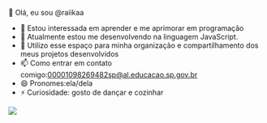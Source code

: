 👋 Olá, eu sou @raiikaa
- 👀 Estou interessada em aprender e me aprimorar em programação
- 🌱 Atualmente estou me desenvolvendo na linguagem JavaScript.
- 💞️ Utilizo esse espaço para minha organização e compartilhamento dos meus projetos desenvolvidos
- 📫 Como entrar em contato comigo:00001098269482sp@al.educacao.sp.gov.br
- 😄 Pronomes:ela/dela
- ⚡ Curiosidade: gosto de dançar e cozinhar


![](https://media1.tenor.com/m/x46JGFD-GlMAAAAC/adventure-time-adventure-time-jake.gif)
